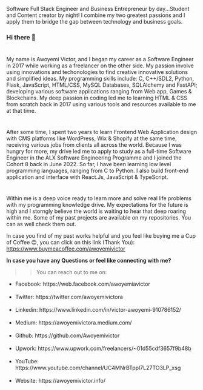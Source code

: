 Software Full Stack Engineer and Business Entrepreneur by day...Student and Content creator by night! I combine my two greatest passions and I apply them to bridge the gap between technology and business goals.

### Hi there 👋

#
My name is Awoyemi Victor, and I began my career as a Software Engineer in 2017 while working as a freelancer on the other side. My passion involve using innovations and techonologies to find creative innovative solutions and simplified ideas. My programming skills include: C, C++/SDL2, Python, Flask, JavaScript, HTML/CSS, MySQL Databases, SQLAlchemy and FastAPI; developing various software applications ranging from Web app, Games & Blockchains. My deep passion in coding led me to learning HTML & CSS from scratch back in 2017 using various tools and resources available to me at that time.
#
After some time, I spent two years to learn Frontend Web Application design with CMS platforms like WordPress, Wix & Shopify at the same time, receiving various jobs from clients all across the world. Because I was hungry for more, my drive led me to apply to study as a full-time Software Engineer in the ALX Software Engineering Programme and I joined the Cohort 8 back in June 2022. So far, I have been learning low level programming languages, ranging from C to Python. I also build front-end application and interface with React.Js, JavaScript & TypeScript.
#
Within me is a deep voice ready to learn more and solve real life problems with my programming knowledge drive. My expectations for the future is high and I storngly believe the world is waiting to hear that deep roaring within me. Some of my past projects are available on my repositories. You can as well check them out.

In case you find of my past works helpful and you feel like buying me a Cup of Coffee 😊, you can click on this link (Thank You): https://www.buymeacoffee.com/awoyemivictor

<b>In case you have any Questions or feel like connecting with me?</b><br>
>> You can reach out to me on:<br>

<ul>
  <li>Facebook: https://web.facebook.com/awoyemiavictor</li><br>
<li>Twitter: https://twitter.com/awoyemivictora</li><br>
<li>Linkedin: https://www.linkedin.com/in/victor-awoyemi-910786152/</li><br>
<li>Medium: https://awoyemivictora.medium.com/</li><br>
<li>Github: https://github.com/Awoyemivictor</li><br>
<li>Upwork: https://www.upwork.com/freelancers/~01d55cdf3657f9b48b</li><br>
<li>YouTube: https://www.youtube.com/channel/UC4MNrBTppl7L27TO3LP_xsg</li><br>
<li>Website: https://awoyemivictor.info/</li><br>
<!--
**Awoyemivictor/Awoyemivictor** is a ✨ _special_ ✨ repository because its `README.md` (this file) appears on your GitHub profile.

Here are some ideas to get you started:

- 🔭 I’m currently working on ...
- 🌱 I’m currently learning ...
- 👯 I’m looking to collaborate on ...
- 🤔 I’m looking for help with ...
- 💬 Ask me about ...
- 📫 How to reach me: ...
- 😄 Pronouns: ...
- ⚡ Fun fact: ...
-->
